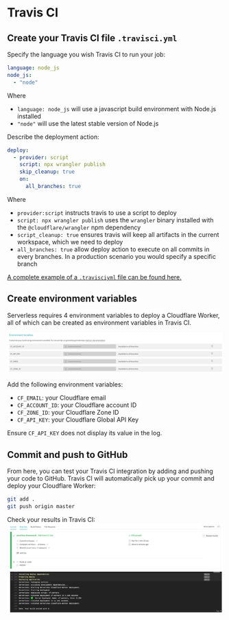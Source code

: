 # Travis CI
## Create your Travis CI file `.travisci.yml`
Specify the language you wish Travis CI to run your job:
```yaml
language: node_js
node_js:
  - "node"
```

Where
* `language: node_js` will use a javascript build environment with Node.js installed
* `"node"` will use the latest stable version of Node.js

Describe the deployment action:
```yaml
deploy:
  - provider: script
    script: npx wrangler publish
    skip_cleanup: true
    on:
      all_branches: true
```

Where
* `provider:script` instructs travis to use a script to deploy
* `script: npx wrangler publish` uses the `wrangler` binary installed with the `@cloudflare/wrangler` npm dependency
* `script_cleanup: true` ensures travis will keep all artifacts in the current workspace, which we need to deploy
* `all_branches: true` allow deploy action to execute on all commits in every branches. In a production scenario you would specify a specific branch

[A complete example of a `.travisciyml` file can be found here.](../.travis.yml)

## Create environment variables
Serverless requires 4 environment variables to deploy a Cloudflare Worker, all of which can be created as environment variables in Travis CI.

![Add environment variables to Travis CI](traviscienvironmentvariables_wrangler.png)

Add the following environment variables:
* `CF_EMAIL`: your Cloudflare email
* `CF_ACCOUNT_ID`: your Cloudflare account ID
* `CF_ZONE_ID`: your Cloudflare Zone ID
* `CF_API_KEY`: your Cloudflare Global API Key

Ensure `CF_API_KEY` does not display its value in the log.

## Commit and push to GitHub
From here, you can test your Travis CI integration by adding and pushing your code to GitHub. Travis CI will automatically pick up your commit and deploy your Cloudflare Worker:
```bash
git add .
git push origin master
```

Check your results in Travis CI:
![Travis CI results](travisciresults2.png)
![Travis CI results](travisciresults.png)
